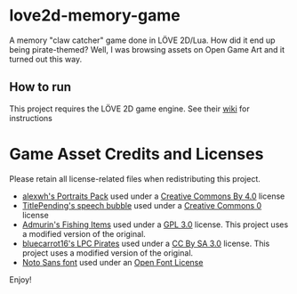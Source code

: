 # love2d-memory-game
A memory "claw catcher" game done in LÖVE 2D/Lua. How did it end up being pirate-themed? Well, I was browsing assets on Open Game Art and it turned out this way.

## How to run
This project requires the LÖVE 2D game engine. See their [wiki](https://love2d.org/wiki/Getting_Started) for instructions

# Game Asset Credits and Licenses
Please retain all license-related files when redistributing this project.

- [alexwh's Portraits Pack](https://opengameart.org/content/portraits-01-128x128) used under a [Creative Commons By 4.0](https://creativecommons.org/licenses/by/4.0/) license
- [TitlePending's speech bubble](https://opengameart.org/content/speech-bubble) used under a [Creative Commons 0](https://creativecommons.org/publicdomain/zero/1.0/) license
- [Admurin's Fishing Items](https://opengameart.org/content/admurins-fishing-items) used under a [GPL 3.0](https://www.gnu.org/licenses/gpl-3.0.html) license. This project uses a modified version of the original.
- [bluecarrot16's LPC Pirates](https://opengameart.org/content/lpc-pirates) used under a [CC By SA 3.0](https://creativecommons.org/licenses/by-sa/3.0/) license. This project uses a modified version of the original.
- [Noto Sans font](https://fonts.google.com/noto/specimen/Noto+Sans) used under an [Open Font License](https://openfontlicense.org/)

Enjoy!
